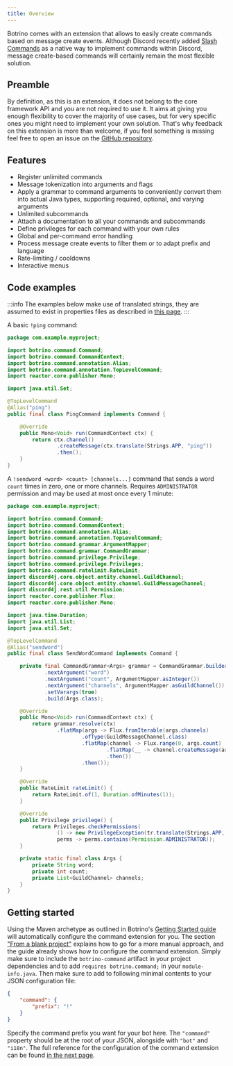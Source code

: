 ```yaml
---
title: Overview
---
```


Botrino comes with an extension that allows to easily create commands based on message create events. Although Discord recently added [Slash Commands](https://discord.com/developers/docs/interactions/slash-commands) as a native way to implement commands within Discord, message create-based commands will certainly remain the most flexible solution.

## Preamble

By definition, as this is an extension, it does not belong to the core framework API and you are not required to use it. It aims at giving you enough flexibility to cover the majority of use cases, but for very specific ones you might need to implement your own solution. That's why feedback on this extension is more than welcome, if you feel something is missing feel free to open an issue on the [GitHub repository](https://github.com/Alex1304/botrino).

## Features

* Register unlimited commands
* Message tokenization into arguments and flags
* Apply a grammar to command arguments to conveniently convert them into actual Java types, supporting required, optional, and varying arguments
* Unlimited subcommands
* Attach a documentation to all your commands and subcommands
* Define privileges for each command with your own rules
* Global and per-command error handling
* Process message create events to filter them or to adapt prefix and language
* Rate-limiting / cooldowns
* Interactive menus

## Code examples

:::info
The examples below make use of translated strings, they are assumed to exist in properties files as described in [this page](../api/i18n.md).
:::

A basic `!ping` command:
```java
package com.example.myproject;

import botrino.command.Command;
import botrino.command.CommandContext;
import botrino.command.annotation.Alias;
import botrino.command.annotation.TopLevelCommand;
import reactor.core.publisher.Mono;

import java.util.Set;

@TopLevelCommand
@Alias("ping")
public final class PingCommand implements Command {

    @Override
    public Mono<Void> run(CommandContext ctx) {
        return ctx.channel()
                .createMessage(ctx.translate(Strings.APP, "ping"))
                .then();
    }
}
```

A `!sendword <word> <count> [channels...]` command that sends a word `count` times in zero, one or more channels. Requires `ADMINISTRATOR` permission and may be used at most once every 1 minute:

```java
package com.example.myproject;

import botrino.command.Command;
import botrino.command.CommandContext;
import botrino.command.annotation.Alias;
import botrino.command.annotation.TopLevelCommand;
import botrino.command.grammar.ArgumentMapper;
import botrino.command.grammar.CommandGrammar;
import botrino.command.privilege.Privilege;
import botrino.command.privilege.Privileges;
import botrino.command.ratelimit.RateLimit;
import discord4j.core.object.entity.channel.GuildChannel;
import discord4j.core.object.entity.channel.GuildMessageChannel;
import discord4j.rest.util.Permission;
import reactor.core.publisher.Flux;
import reactor.core.publisher.Mono;

import java.time.Duration;
import java.util.List;
import java.util.Set;

@TopLevelCommand
@Alias("sendword")
public final class SendWordCommand implements Command {

    private final CommandGrammar<Args> grammar = CommandGrammar.builder()
            .nextArgument("word")
            .nextArgument("count", ArgumentMapper.asInteger())
            .nextArgument("channels", ArgumentMapper.asGuildChannel())
            .setVarargs(true)
            .build(Args.class);

    @Override
    public Mono<Void> run(CommandContext ctx) {
        return grammar.resolve(ctx)
                .flatMap(args -> Flux.fromIterable(args.channels)
                        .ofType(GuildMessageChannel.class)
                        .flatMap(channel -> Flux.range(0, args.count)
                                .flatMap(__ -> channel.createMessage(args.word))
                                .then())
                        .then());
    }

    @Override
    public RateLimit rateLimit() {
        return RateLimit.of(1, Duration.ofMinutes(1));
    }

    @Override
    public Privilege privilege() {
        return Privileges.checkPermissions(
                () -> new PrivilegeException(tr.translate(Strings.APP, "error_requires_admin")),
                perms -> perms.contains(Permission.ADMINISTRATOR));
    }

    private static final class Args {
        private String word;
        private int count;
        private List<GuildChannel> channels;
    }
}
```

## Getting started

Using the Maven archetype as outlined in Botrino's [Getting Started guide](../getting-started.md) will automatically configure the command extension for you. The section ["From a blank project"](../getting-started.md#from-a-blank-project) explains how to go for a more manual approach, and the guide already shows how to configure the command extension. Simply make sure to include the `botrino-command` artifact in your project dependencies and to add `requires botrino.command;` in your `module-info.java`. Then make sure to add to following minimal contents to your JSON configuration file:

```json
{
    "command": {
        "prefix": "!"
    }
}
```

Specify the command prefix you want for your bot here. The `"command"` property should be at the root of your JSON, alongside with `"bot"` and `"i18n"`. The full reference for the configuration of the command extension can be found [in the next page](configuration.md).
